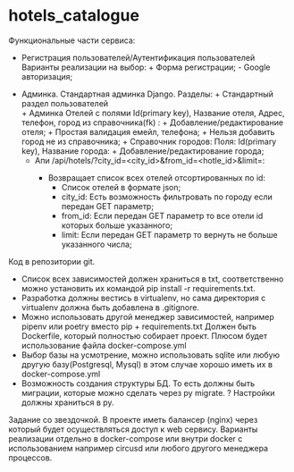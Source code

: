 # hotels_catalogue

Функциональные части сервиса:
+ Регистрация пользователей/Аутентификация пользователей 
    Варианты реализации на выбор:
        + Форма регистрации;
        - Google авторизация;
- Админка. Стандартная админка Django. Разделы:
      + Стандартный раздел пользователей  
      + Админка Отелей с полями Id(primary key), Название отеля, Адрес, телефон, город из справочника(fk) :
          + Добавление/редактирование отеля;
          + Простая валидация емейл, телефона;
          + Нельзя добавить город не из справочника;
      + Справочник городов: Поля: Id(primary key), Название города:
          + Добавление/редактирование города;
  + Апи /api/hotels/?city_id=<city_id>&from_id=<hotle_id>&limit=<number>:
      + Возвращает список всех отелей отсортированных по id:
          + Список отелей в формате json;
          + city_id: Есть возможность фильтровать по городу если передан GET параметр;
          + from_id: Если передан GET параметр то все отели id которых больше указанного;
          + limit: Если передан GET параметр то вернуть не больше указанного числа;

Код в репозитории git.
+ Список всех зависимостей должен храниться в txt, соответственно можно установить их командой pip install -r requirements.txt.
+ Разработка должны вестись в virtualenv, но сама директория с virtualenv должна быть добавлена в .gitignore.
+ Можно использовать другой менеджер зависимостей, например pipenv или poetry вместо pip + requirements.txt
Должен быть Doсkerfile, который полностью собирает проект. Плюсом будет использование файла docker-compose.yml
+ Выбор базы на усмотрение, можно использовать sqlite или любую другую базу(Postgresql, Mysql) в этом случае хорошо иметь их в docker-compose.yml
+ Возможность создания структуры БД. То есть должны быть миграции, которые можно сделать через py migrate.
? Настройки должны храниться в py.
 
Задание со звездочкой. В проекте иметь балансер (nginx) через который будет осуществляться доступ к web сервису. Варианты реализации 
отдельно в docker-compose или внутри docker с использованием например circusd или любого другого менеджера процессов.
